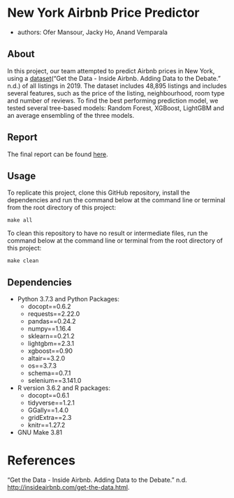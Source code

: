 
# New York Airbnb Price Predictor

  - authors: Ofer Mansour, Jacky Ho, Anand Vemparala

## About

In this project, our team attempted to predict Airbnb prices in New
York, using a [dataset](http://insideairbnb.com/get-the-data.html)(“Get
the Data - Inside Airbnb. Adding Data to the Debate.” n.d.) of all
listings in 2019. The dataset includes 48,895 listings and includes
several features, such as the price of the listing, neighbourhood, room
type and number of reviews. To find the best performing prediction
model, we tested several tree-based models: Random Forest, XGBoost,
LightGBM and an average ensembling of the three models.

## Report

The final report can be found
[here](https://github.com/UBC-MDS/DSCI_522_Group405/blob/master/doc/final_report.md).

## Usage

To replicate this project, clone this GitHub repository, install the
dependencies and run the command below at the command line or terminal
from the root directory of this project:

    make all

To clean this repository to have no result or intermediate files, run
the command below at the command line or terminal from the root
directory of this project:

    make clean

## Dependencies

  - Python 3.7.3 and Python Packages:
      - docopt==0.6.2
      - requests==2.22.0
      - pandas==0.24.2
      - numpy==1.16.4
      - sklearn==0.21.2
      - lightgbm==2.3.1
      - xgboost==0.90
      - altair==3.2.0
      - os==3.7.3
      - schema==0.7.1
      - selenium==3.141.0
  - R version 3.6.2 and R packages:
      - docopt==0.6.1
      - tidyverse==1.2.1
      - GGally==1.4.0
      - gridExtra==2.3
      - knitr==1.27.2
  - GNU Make 3.81

# References

<div id="refs" class="references">

<div id="ref-GettheDa10:online">

“Get the Data - Inside Airbnb. Adding Data to the Debate.” n.d.
<http://insideairbnb.com/get-the-data.html>.

</div>

</div>
